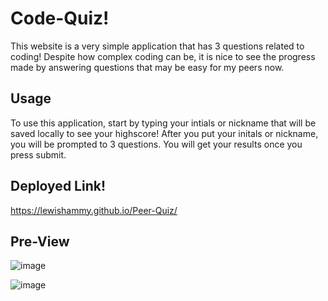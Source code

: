 # Code-Quiz!

This website is a very simple application that has 3 questions related to coding! Despite how complex coding can be, it is nice to see the progress made by answering questions that may be easy for my peers now.

## Usage

To use this application, start by typing your intials or nickname that will be saved locally to see your highscore! After you put your initals or nickname, you will be prompted to 3 questions. You will get your results once you press submit. 


## Deployed Link!

https://lewishammy.github.io/Peer-Quiz/

## Pre-View

![image](https://github.com/LewisHammy/Peer-Quiz/assets/136273659/3c2507e3-bdfe-46ea-aaf8-c155129ee7c1)

![image](https://github.com/LewisHammy/Peer-Quiz/assets/136273659/7dd01e7d-da67-4d53-a531-8fc0baea98ec)